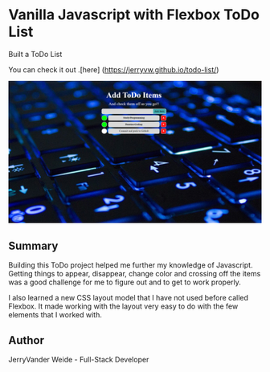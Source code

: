 <h1>Vanilla Javascript with Flexbox ToDo List</h1>

Built a ToDo List

You can check it out .[here] (https://jerryvw.github.io/todo-list/)

<img src="img/ToDo_List_Screenshot.png">

<h2>Summary</h2> 

<p>Building this ToDo project helped me further my knowledge of Javascript. Getting things to appear, disappear, change color and crossing off
the items was a good challenge for me to figure out and to get to work properly.</p> 

<p>I also learned a new CSS layout model that I have not used before called Flexbox. It made working with the layout very easy to do with the
few elements that I worked with.</p>

<h2>Author</h2>

<p>JerryVander Weide - Full-Stack Developer</p>
